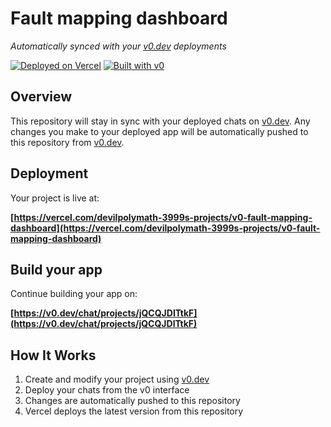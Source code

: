 # Fault mapping dashboard

*Automatically synced with your [v0.dev](https://v0.dev) deployments*

[![Deployed on Vercel](https://img.shields.io/badge/Deployed%20on-Vercel-black?style=for-the-badge&logo=vercel)](https://vercel.com/devilpolymath-3999s-projects/v0-fault-mapping-dashboard)
[![Built with v0](https://img.shields.io/badge/Built%20with-v0.dev-black?style=for-the-badge)](https://v0.dev/chat/projects/jQCQJDITtkF)

## Overview

This repository will stay in sync with your deployed chats on [v0.dev](https://v0.dev).
Any changes you make to your deployed app will be automatically pushed to this repository from [v0.dev](https://v0.dev).

## Deployment

Your project is live at:

**[https://vercel.com/devilpolymath-3999s-projects/v0-fault-mapping-dashboard](https://vercel.com/devilpolymath-3999s-projects/v0-fault-mapping-dashboard)**

## Build your app

Continue building your app on:

**[https://v0.dev/chat/projects/jQCQJDITtkF](https://v0.dev/chat/projects/jQCQJDITtkF)**

## How It Works

1. Create and modify your project using [v0.dev](https://v0.dev)
2. Deploy your chats from the v0 interface
3. Changes are automatically pushed to this repository
4. Vercel deploys the latest version from this repository